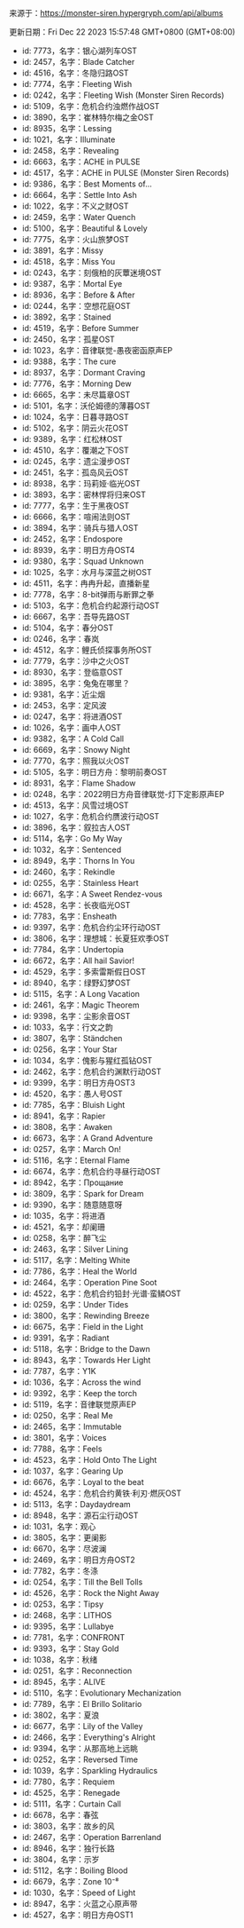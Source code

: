 来源于：https://monster-siren.hypergryph.com/api/albums

更新日期：Fri Dec 22 2023 15:57:48 GMT+0800 (GMT+08:00)

- id: 7773，名字：银心湖列车OST
- id: 2457，名字：Blade Catcher
- id: 4516，名字：冬隐归路OST
- id: 7774，名字：Fleeting Wish
- id: 0242，名字：Fleeting Wish (Monster Siren Records)
- id: 5109，名字：危机合约浊燃作战OST
- id: 3890，名字：崔林特尔梅之金OST
- id: 8935，名字：Lessing
- id: 1021，名字：Illuminate
- id: 2458，名字：Revealing
- id: 6663，名字：ACHE in PULSE
- id: 4517，名字：ACHE in PULSE (Monster Siren Records)
- id: 9386，名字：Best Moments of... 
- id: 6664，名字：Settle Into Ash
- id: 1022，名字：不义之财OST
- id: 2459，名字：Water Quench
- id: 5100，名字：Beautiful & Lovely
- id: 7775，名字：火山旅梦OST
- id: 3891，名字：Missy
- id: 4518，名字：Miss You
- id: 0243，名字：刻俄柏的灰蕈迷境OST
- id: 9387，名字：Mortal Eye
- id: 8936，名字：Before & After
- id: 0244，名字：空想花庭OST
- id: 3892，名字：Stained
- id: 4519，名字：Before Summer
- id: 2450，名字：孤星OST
- id: 1023，名字：音律联觉-愚夜密函原声EP
- id: 9388，名字：The cure 
- id: 8937，名字：Dormant Craving 
- id: 7776，名字：Morning Dew 
- id: 6665，名字：未尽篇章OST
- id: 5101，名字：沃伦姆德的薄暮OST
- id: 1024，名字：日暮寻路OST
- id: 5102，名字：阴云火花OST
- id: 9389，名字：红松林OST
- id: 4510，名字：覆潮之下OST
- id: 0245，名字：遗尘漫步OST
- id: 2451，名字：孤岛风云OST
- id: 8938，名字：玛莉娅·临光OST
- id: 3893，名字：密林悍将归来OST
- id: 7777，名字：生于黑夜OST
- id: 6666，名字：喧闹法则OST
- id: 3894，名字：骑兵与猎人OST
- id: 2452，名字：Endospore
- id: 8939，名字：明日方舟OST4
- id: 9380，名字：Squad Unknown
- id: 1025，名字：水月与深蓝之树OST
- id: 4511，名字：冉冉升起，直播新星
- id: 7778，名字：8-bit弹雨与断罪之拳
- id: 5103，名字：危机合约起源行动OST
- id: 6667，名字：吾导先路OST
- id: 5104，名字：春分OST
- id: 0246，名字：春岚
- id: 4512，名字：鲤氏侦探事务所OST
- id: 7779，名字：沙中之火OST
- id: 8930，名字：登临意OST
- id: 3895，名字：兔兔在哪里？
- id: 9381，名字：近尘烟
- id: 2453，名字：定风波
- id: 0247，名字：将进酒OST
- id: 1026，名字：画中人OST
- id: 9382，名字：A Cold Call
- id: 6669，名字：Snowy Night
- id: 7770，名字：照我以火OST
- id: 5105，名字：明日方舟：黎明前奏OST
- id: 8931，名字：Flame Shadow
- id: 0248，名字：2022明日方舟音律联觉-灯下定影原声EP
- id: 4513，名字：风雪过境OST
- id: 1027，名字：危机合约赝波行动OST
- id: 3896，名字：叙拉古人OST
- id: 5114，名字：Go My Way
- id: 1032，名字：Sentenced
- id: 8949，名字：Thorns In You
- id: 2460，名字：Rekindle
- id: 0255，名字：Stainless Heart
- id: 6671，名字：A Sweet Rendez-vous
- id: 4528，名字：长夜临光OST
- id: 7783，名字：Ensheath
- id: 9397，名字：危机合约尘环行动OST
- id: 3806，名字：理想城：长夏狂欢季OST
- id: 7784，名字：Undertopia
- id: 6672，名字：All hail Savior!
- id: 4529，名字：多索雷斯假日OST
- id: 8940，名字：绿野幻梦OST
- id: 5115，名字：A Long Vacation
- id: 2461，名字：Magic Theorem
- id: 9398，名字：尘影余音OST
- id: 1033，名字：行文之韵
- id: 3807，名字：Ständchen
- id: 0256，名字：Your Star
- id: 1034，名字：傀影与猩红孤钻OST
- id: 2462，名字：危机合约渊默行动OST
- id: 9399，名字：明日方舟OST3
- id: 4520，名字：愚人号OST
- id: 7785，名字：Bluish Light
- id: 8941，名字：Rapier
- id: 3808，名字：Awaken
- id: 6673，名字：A Grand Adventure
- id: 0257，名字：March On!
- id: 5116，名字：Eternal Flame
- id: 6674，名字：危机合约寻昼行动OST
- id: 8942，名字：Прощание
- id: 3809，名字：Spark for Dream
- id: 9390，名字：随意随意呀
- id: 1035，名字：将进酒
- id: 4521，名字：却阑珊
- id: 0258，名字：醉飞尘
- id: 2463，名字：Silver Lining
- id: 5117，名字：Melting White
- id: 7786，名字：Heal the World
- id: 2464，名字：Operation Pine Soot
- id: 4522，名字：危机合约铅封·光谱·蛮鳞OST
- id: 0259，名字：Under Tides
- id: 3800，名字：Rewinding Breeze
- id: 6675，名字：Field in the Light
- id: 9391，名字：Radiant
- id: 5118，名字：Bridge to the Dawn
- id: 8943，名字：Towards Her Light
- id: 7787，名字：Y1K
- id: 1036，名字：Across the wind
- id: 9392，名字：Keep the torch
- id: 5119，名字：音律联觉原声EP
- id: 0250，名字：Real Me
- id: 2465，名字：Immutable
- id: 3801，名字：Voices
- id: 7788，名字：Feels
- id: 4523，名字：Hold Onto The Light
- id: 1037，名字：Gearing Up
- id: 6676，名字：Loyal to the beat
- id: 4524，名字：危机合约黄铁·利刃·燃灰OST
- id: 5113，名字：Daydaydream
- id: 8948，名字：源石尘行动OST
- id: 1031，名字：观心
- id: 3805，名字：更阑影
- id: 6670，名字：尽波澜
- id: 2469，名字：明日方舟OST2
- id: 7782，名字：冬涤
- id: 0254，名字：Till the Bell Tolls
- id: 4526，名字：Rock the Night Away
- id: 0253，名字：Tipsy
- id: 2468，名字：LITHOS
- id: 9395，名字：Lullabye
- id: 7781，名字：CONFRONT
- id: 9393，名字：Stay Gold
- id: 1038，名字：秋绪
- id: 0251，名字：Reconnection
- id: 8945，名字：ALIVE
- id: 5110，名字：Evolutionary Mechanization
- id: 7789，名字：El Brillo Solitario
- id: 3802，名字：夏浪
- id: 6677，名字：Lily of the Valley
- id: 2466，名字：Everything's Alright
- id: 9394，名字：从那高地上远眺
- id: 0252，名字：Reversed Time
- id: 1039，名字：Sparkling Hydraulics
- id: 7780，名字：Requiem
- id: 4525，名字：Renegade
- id: 5111，名字：Curtain Call
- id: 6678，名字：春弦
- id: 3803，名字：故乡的风
- id: 2467，名字：Operation Barrenland
- id: 8946，名字：独行长路
- id: 3804，名字：示岁
- id: 5112，名字：Boiling Blood
- id: 6679，名字：Zone 10⁻⁸
- id: 1030，名字：Speed of Light
- id: 8947，名字：火蓝之心原声带
- id: 4527，名字：明日方舟OST1
